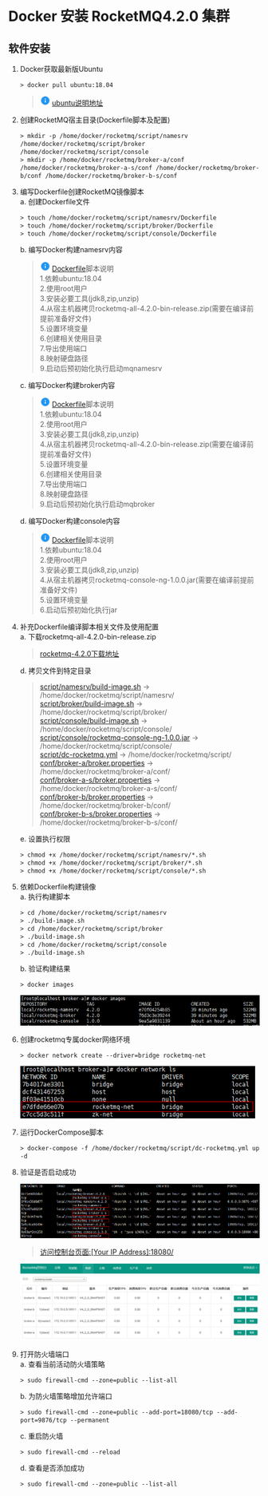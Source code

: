 # Docker 安装 RocketMQ4.2.0 集群

## 软件安装

1.  Docker获取最新版Ubuntu<br>

    ```命令
    > docker pull ubuntu:18.04
    ```

    > ![info][info] [ubuntu说明地址][ubuntu地址]

2.  创建RocketMQ宿主目录(Dockerfile脚本及配置)<br>

    ```命令
    > mkdir -p /home/docker/rocketmq/script/namesrv /home/docker/rocketmq/script/broker /home/docker/rocketmq/script/console
    > mkdir -p /home/docker/rocketmq/broker-a/conf /home/docker/rocketmq/broker-a-s/conf /home/docker/rocketmq/broker-b/conf /home/docker/rocketmq/broker-b-s/conf
    ```

3.  编写Dockerfile创建RocketMQ镜像脚本<br>
    a. 创建Dockerfile文件<br>

    ```命令
    > touch /home/docker/rocketmq/script/namesrv/Dockerfile
    > touch /home/docker/rocketmq/script/broker/Dockerfile
    > touch /home/docker/rocketmq/script/console/Dockerfile
    ```
    b. 编写Docker构建namesrv内容<br>

    > ![info][info] [Dockerfile](files/09/script/namesrv/Dockerfile)脚本说明<br>
    > 1.依赖ubuntu:18.04<br>
    > 2.使用root用户<br>
    > 3.安装必要工具(jdk8,zip,unzip)<br>
    > 4.从宿主机器拷贝rocketmq-all-4.2.0-bin-release.zip(需要在编译前提前准备好文件)<br>
    > 5.设置环境变量<br>
    > 6.创建相关使用目录<br>
    > 7.导出使用端口<br>
    > 8.映射硬盘路径<br>
    > 9.启动后预初始化执行启动mqnamesrv<br>

    c. 编写Docker构建broker内容<br>

    > ![info][info] [Dockerfile](files/09/script/broker/Dockerfile)脚本说明<br>
    > 1.依赖ubuntu:18.04<br>
    > 2.使用root用户<br>
    > 3.安装必要工具(jdk8,zip,unzip)<br>
    > 4.从宿主机器拷贝rocketmq-all-4.2.0-bin-release.zip(需要在编译前提前准备好文件)<br>
    > 5.设置环境变量<br>
    > 6.创建相关使用目录<br>
    > 7.导出使用端口<br>
    > 8.映射硬盘路径<br>
    > 9.启动后预初始化执行启动mqbroker<br>

    d. 编写Docker构建console内容<br>

    > ![info][info] [Dockerfile](files/09/script/console/Dockerfile)脚本说明<br>
    > 1.依赖ubuntu:18.04<br>
    > 2.使用root用户<br>
    > 3.安装必要工具(jdk8,zip,unzip)<br>
    > 4.从宿主机器拷贝rocketmq-console-ng-1.0.0.jar(需要在编译前提前准备好文件)<br>
    > 5.设置环境变量<br>
    > 6.启动后预初始化执行jar<br>

4.  补充Dockerfile编译脚本相关文件及使用配置<br>
    a. 下载rocketmq-all-4.2.0-bin-release.zip<br>

    > [rocketmq-4.2.0下载地址](https://www.apache.org/dyn/closer.cgi?path=rocketmq/4.2.0/rocketmq-all-4.2.0-bin-release.zip)

    d. 拷贝文件到特定目录<br>

    > [script/namesrv/build-image.sh](files/09/script/namesrv/build-image.sh) -> /home/docker/rocketmq/script/namesrv/<br>
    > [script/broker/build-image.sh](files/09/script/broker/build-image.sh) -> /home/docker/rocketmq/script/broker/<br>
    > [script/console/build-image.sh](files/09/script/console/build-image.sh) -> /home/docker/rocketmq/script/console/<br>
    > [script/console/rocketmq-console-ng-1.0.0.jar](files/09/script/console/rocketmq-console-ng-1.0.0.jar) -> /home/docker/rocketmq/script/console/<br>
    > [script/dc-rocketmq.yml](files/09/script/dc-rocketmq.yml) -> /home/docker/rocketmq/script/<br>
    > [conf/broker-a/broker.properties](files/09/conf/broker-a/broker.properties) -> /home/docker/rocketmq/broker-a/conf/<br>
    > [conf/broker-a-s/broker.properties](files/09/conf/broker-a-s/broker.properties) -> /home/docker/rocketmq/broker-a-s/conf/<br>
    > [conf/broker-b/broker.properties](files/09/conf/broker-b/broker.properties) -> /home/docker/rocketmq/broker-b/conf/<br>
    > [conf/broker-b-s/broker.properties](files/09/conf/broker-b-s/broker.properties) -> /home/docker/rocketmq/broker-b-s/conf/<br>

    e. 设置执行权限<br>

    ```命令
    > chmod +x /home/docker/rocketmq/script/namesrv/*.sh
    > chmod +x /home/docker/rocketmq/script/broker/*.sh
    > chmod +x /home/docker/rocketmq/script/console/*.sh
    ```

5.  依赖Dockerfile构建镜像<br>
    a. 执行构建脚本<br>

    ```命令
    > cd /home/docker/rocketmq/script/namesrv
    > ./build-image.sh
    > cd /home/docker/rocketmq/script/broker
    > ./build-image.sh 
    > cd /home/docker/rocketmq/script/console
    > ./build-image.sh  
    ```

    b. 验证构建结果<br>

    ```命令
    > docker images
    ```

    ![第5步-b](images/09_5_b_1.png)<br>

6. 创建rocketmq专属docker网络环境<br>

    ```命令
    > docker network create --driver=bridge rocketmq-net
    ```

    ![第6步](images/09_6_1.png)<br>

7. 运行DockerCompose脚本<br>

    ```命令
    > docker-compose -f /home/docker/rocketmq/script/dc-rocketmq.yml up -d
    ```

8. 验证是否启动成功<br>

    ![第8步-1](images/09_8_1.png)<br>

    > [访问控制台页面:\[Your IP Address\]:18080/](http://ep.cn:18080)<br>

    ![第8步-2](images/09_8_2.png)<br>

9. 打开防火墙端口<br>
    a. 查看当前活动防火墙策略<br>

    ```命令
    > sudo firewall-cmd --zone=public --list-all
    ```

    b. 为防火墙策略增加允许端口<br>

    ```命令
    > sudo firewall-cmd --zone=public --add-port=18080/tcp --add-port=9876/tcp --permanent
    ```

    c. 重启防火墙<br>

    ```命令
    > sudo firewall-cmd --reload
    ```

    d. 查看是否添加成功<br>

    ```命令
    > sudo firewall-cmd --zone=public --list-all
    ```

[info]: /images/info.png

[ubuntu地址]: https://hub.docker.com/_/ubuntu/

